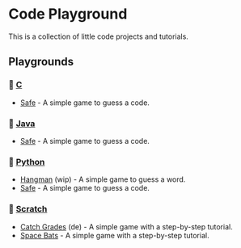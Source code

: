 # Code Playground

This is a collection of little code projects and tutorials.

## Playgrounds

### 📙 [C](./c/)

- [Safe](./c/safe/) - A simple game to guess a code.

### 📙 [Java](./java/)

- [Safe](./java/safe/) - A simple game to guess a code.

### 📙 [Python](./python/)

- [Hangman](./python/hangman/) (wip) - A simple game to guess a word.
- [Safe](./python/safe/) - A simple game to guess a code.

### 📙 [Scratch](./scratch/)

- [Catch Grades](./scratch/catch-grades/) (de) - A simple game with a
  step-by-step tutorial.
- [Space Bats](./scratch/space-bats/) - A simple game with a step-by-step
  tutorial.
